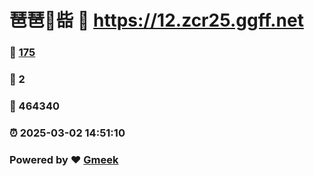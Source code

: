 # 琶琶🔭啙 :link: https://12.zcr25.ggff.net 
### :page_facing_up: [175](https://12.zcr25.ggff.net/tag.html) 
### :speech_balloon: 2 
### :hibiscus: 464340 
### :alarm_clock: 2025-03-02 14:51:10 
### Powered by :heart: [Gmeek](https://github.com/Meekdai/Gmeek)
